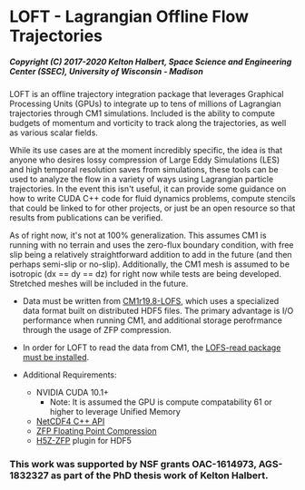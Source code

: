 # LOFT - Lagrangian Offline Flow Trajectories
##### Copyright (C) 2017-2020 Kelton Halbert, Space Science and Engineering Center (SSEC), University of Wisconsin - Madison
LOFT is an offline trajectory integration package that leverages Graphical Processing Units (GPUs) to integrate up to tens of millions of Lagrangian trajectories through CM1 simulations. Included is the ability to compute budgets of momentum and vorticity to track along the trajectories, as well as various scalar fields. 

While its use cases are at the moment incredibly specific, the idea is that anyone who desires lossy compression of Large Eddy Simulations (LES) and high temporal resolution saves from simulations, these tools can be used to analyze the flow in a variety of ways using Lagrangian particle trajectories. In the event this isn't useful, it can provide some guidance on how to write CUDA C++ code for fluid dynamics problems, compute stencils that could be linked to for other projects, or just be an open resource so that results from publications can be verified. 

As of right now, it's not at 100% generalization. This assumes CM1 is running with no terrain and uses the zero-flux boundary condition, with free slip being a relatively straightforward addition to add in the future (and then perhaps semi-slip or no-slip). Additionally, the CM1 mesh is assumed to be isotropic (dx == dy == dz) for right now while tests are being developed. Stretched meshes will be included in the future. 

* Data must be written from [CM1r19.8-LOFS](https://github.com/leighorf/cm1r19.8-LOFS), which uses a specialized data format built on distributed HDF5 files. The primary advantage is I/O performance when running CM1, and additional storage perofrmance through the usage of ZFP compression. 

* In order for LOFT to read the data from CM1, the [LOFS-read package must be installed](https://github.com/leighorf/LOFS-read). 

* Additional Requirements:
  * NVIDIA CUDA 10.1+ 
    * Note: It is assumed the GPU is compute compatability 61 or higher to leverage Unified Memory
  * [NetCDF4 C++ API](https://github.com/Unidata/netcdf-cxx4)
  * [ZFP Floating Point Compression](https://computing.llnl.gov/projects/floating-point-compression)
  * [H5Z-ZFP](https://h5z-zfp.readthedocs.io/en/latest/) plugin for HDF5

### This work was supported by NSF grants OAC-1614973, AGS-1832327 as part of the PhD thesis work of Kelton Halbert. 
